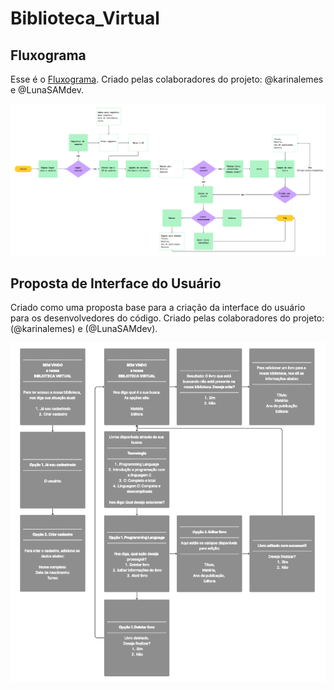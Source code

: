 # Biblioteca_Virtual

## Fluxograma
Esse é o [Fluxograma](./Fluxograma_Biblioteca.pdf).
Criado pelas colaboradores do projeto: @karinalemes e @LunaSAMdev.

![Alt text](./Fluxograma_Biblioteca.png)

## Proposta de Interface do Usuário
Criado como uma proposta base para a criação da interface do usuário
para os desenvolvedores do código.
Criado pelas colaboradores do projeto: (@karinalemes) e (@LunaSAMdev).

![Alt text](./Proposta_Menu.png)
